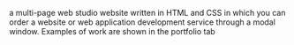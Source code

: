 a multi-page web studio website written in HTML and CSS 
in which you can order a website or web application development service through a modal window.
Examples of work are shown in the portfolio tab
